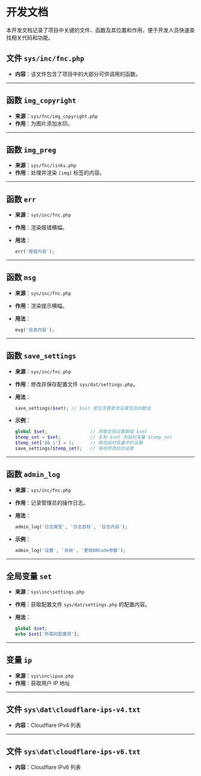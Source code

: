 # 开发文档

本开发文档记录了项目中关键的文件、函数及其位置和作用，便于开发人员快速查找相关代码和功能。

## 文件 `sys/inc/fnc.php`

- **内容**：该文件包含了项目中的大部分可供调用的函数。

---

## 函数 `img_copyright`

- **来源**：`sys/fnc/img_copyright.php`
- **作用**：为图片添加水印。

---

## 函数 `img_preg`

- **来源**：`sys/fnc/links.php`
- **作用**：处理并渲染 `[img]` 标签的内容。

---

## 函数 `err`

- **来源**：`sys/inc/fnc.php`
- **作用**：渲染报错横幅。
- **用法**：

  ```php
  err('报错内容');
  ```

---

## 函数 `msg`

- **来源**：`sys/inc/fnc.php`
- **作用**：渲染提示横幅。
- **用法**：

  ```php
  msg('信息内容');
  ```

---

## 函数 `save_settings`

- **来源**：`sys/inc/fnc.php`
- **作用**：修改并保存配置文件 `sys/dat/settings.php`。
- **用法**：

  ```php
  save_settings($set); // $set 是包含要更改设置信息的数组
  ```

- **示例**：

  ```php
  global $set;                // 获取全局设置数组 $set
  $temp_set = $set;           // 复制 $set 到临时变量 $temp_set
  $temp_set['bb_i'] = 1;      // 修改临时变量中的设置
  save_settings($temp_set);   // 保存修改后的设置
  ```

---

## 函数 `admin_log`

- **来源**：`sys/inc/fnc.php`
- **作用**：记录管理员的操作日志。
- **用法**：

  ```php
  admin_log('日志类型', '日志目标', '日志内容');
  ```

- **示例**：

  ```php
  admin_log('设置', '系统', '更改BBCode参数');
  ```

---

## 全局变量 `set`

- **来源**：`sys\inc\settings.php`
- **作用**：获取配置文件 `sys/dat/settings.php` 的配置内容。
- **用法**：

  ```php
  global $set;
  echo $set['所需的配置项'];
  ```

---

## 变量 `ip`

- **来源**：`sys\inc\ipua.php`
- **作用**：获取用户 IP 地址

---

## 文件 `sys\dat\cloudflare-ips-v4.txt`

- **内容**：Cloudflare IPv4 列表

---

## 文件 `sys\dat\cloudflare-ips-v6.txt`

- **内容**：Cloudflare IPv6 列表
